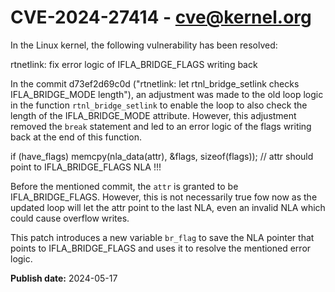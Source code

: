 # CVE-2024-27414 - cve@kernel.org

In the Linux kernel, the following vulnerability has been resolved:

rtnetlink: fix error logic of IFLA_BRIDGE_FLAGS writing back

In the commit d73ef2d69c0d ("rtnetlink: let rtnl_bridge_setlink checks
IFLA_BRIDGE_MODE length"), an adjustment was made to the old loop logic
in the function `rtnl_bridge_setlink` to enable the loop to also check
the length of the IFLA_BRIDGE_MODE attribute. However, this adjustment
removed the `break` statement and led to an error logic of the flags
writing back at the end of this function.

if (have_flags)
    memcpy(nla_data(attr), &flags, sizeof(flags));
    // attr should point to IFLA_BRIDGE_FLAGS NLA !!!

Before the mentioned commit, the `attr` is granted to be IFLA_BRIDGE_FLAGS.
However, this is not necessarily true fow now as the updated loop will let
the attr point to the last NLA, even an invalid NLA which could cause
overflow writes.

This patch introduces a new variable `br_flag` to save the NLA pointer
that points to IFLA_BRIDGE_FLAGS and uses it to resolve the mentioned
error logic.

**Publish date:** 2024-05-17
